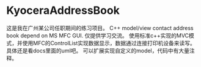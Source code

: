 # KyoceraAddressBook
这是我在广州某公司任职期间的练习项目。
C++ model/view contact address book depend on MS MFC GUI. 仅提供学习交流。
使用标准c++实现的MVC模式，并使用MFC的ControlList实现数据显示，数据通过连接打印机设备来读写。具体还是看docs里面的uml吧。
可以扩展实现自定义的model，代码中有大量注释。
